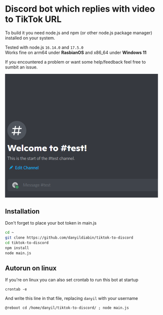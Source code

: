 # Discord bot which replies with video to TikTok URL
To build it you need node.js and npm (or other node.js package manager) installed on your system.

Tested with node.js `16.14.0` and `17.5.0`  
Works fine on arm64 under **RasbianOS** and x86_64 under **Windows 11**

If you encountered a problem or want some help/feedback feel free to sumbit an issue.

![Bot in action](preview.gif)

Installation 
---
Don't forget to place your bot token in main.js
```bash
cd ~
git clone https://github.com/danyildiabin/tiktok-to-discord
cd tiktok-to-discord
npm install
node main.js
```

Autorun on linux
---
If you're on linux you can also set crontab to run this bot at startup
```
crontab -e
```
And write this line in that file, replacing `danyil` with your username
```
@reboot cd /home/danyil/tiktok-to-discord/ ; node main.js
```

